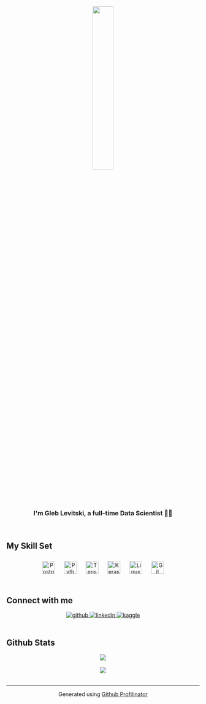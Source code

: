 <div align="center">
<img src="https://rishavanand.github.io/static/images/greetings.gif" align="center" width=33% height=33% />
</div>  
  
### <div align="center">I'm Gleb Levitski, a full-time Data Scientist 🙋‍♂️</div>
  
<br/>  

## My Skill Set  
 
<div align="center">  
<a href="https://www.postgresql.org/" target="_blank"><img style="margin: 10px" src="https://upload.wikimedia.org/wikipedia/commons/2/29/Postgresql_elephant.svg" alt="PostgreSQL" height="33" /></a>
<a href="https://www.python.org/" target="_blank"><img style="margin: 10px" src="https://upload.wikimedia.org/wikipedia/commons/c/c3/Python-logo-notext.svg" alt="Python" height="33" /></a>
<a href="https://www.tensorflow.org/" target="_blank"><img style="margin: 10px" src="https://upload.wikimedia.org/wikipedia/commons/2/2d/Tensorflow_logo.svg" alt="TensorFlow" height="33" /></a>
<a href="https://keras.io/" target="_blank"><img style="margin: 10px" src="https://upload.wikimedia.org/wikipedia/commons/a/ae/Keras_logo.svg" alt="Keras" height="33" /></a>
<a href="https://www.linux.org/" target="_blank"><img style="margin: 10px" src="https://upload.wikimedia.org/wikipedia/commons/3/35/Tux.svg" alt="Linux" height="33" /></a>
<a href="https://git-scm.com/" target="_blank"><img style="margin: 10px" src="https://upload.wikimedia.org/wikipedia/commons/3/3f/Git_icon.svg" alt="Git" height="33" /></a>
</div>

</td><td valign="top" width="33%">

</td><td valign="top" width="33%">

</td></tr></table>  

<br/>  

## Connect with me  
<div align="center">
<a href="https://github.com/glevv" target="_blank">
<img src=https://img.shields.io/badge/github-%2324292e.svg?&style=for-the-badge&logo=github&logoColor=white alt=github style="margin-bottom: 5px;" />
</a>
<a href="https://linkedin.com/in/gleb-levitski/" target="_blank">
<img src=https://img.shields.io/badge/linkedin-%231E77B5.svg?&style=for-the-badge&logo=linkedin&logoColor=white alt=linkedin style="margin-bottom: 5px;" />
</a>
<a href="https://www.kaggle.com/altprof" target="_blank">
<img src=https://img.shields.io/badge/kaggle-%2344BAE8.svg?&style=for-the-badge&logo=kaggle&logoColor=white alt=kaggle style="margin-bottom: 5px;" />
</a>  
</div>  
  
<br/>  

## Github Stats  
<div align="center"><img src="https://github-readme-stats-sigma-five.vercel.app/api?username=glevv&show_icons=true&count_private=true&hide_border=true" align="center" /></div>  

<br/>  

<div align="center"><img src="https://komarev.com/ghpvc/?username=glevv&&style=flat-square" align="center" /></div> 
  
<br/>

----
<div align="center">Generated using <a href="https://profilinator.rishav.dev/" target="_blank">Github Profilinator</a></div>
